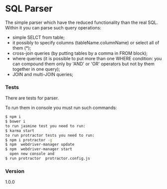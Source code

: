 # SQL Parser

The simple parser which have the reduced functionality than the real SQL. Within it you can parse such query operations:
* simple SELCT from table;
* it possibly to specify columns (tableName.columnName) or select all of them (*);
* cross-join queries (by putting tables by a comma in FROM block);
* where queries (it is possible to put more than one WHERE condition: you can compound them only by 'AND' or 'OR' operators but not by them together in one query);
* JOIN and multi-JOIN queries;

### Tests

There are tests for parser.

To run them in console you must run such commands:

```sh
$ npm i
$ bower i
to run jasmine test you need to run:
$ karma start
to run protractor tests you need to run:
$ npm i protractor -g
$ npm  webdriver-manager update
$ npm  webdriver-manager start
  open new console and 
$ run protractor  protractor.config.js
```


### Version
1.0.0